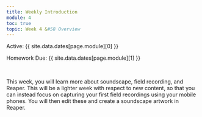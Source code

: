 ```yaml
---
title: Weekly Introduction
module: 4
toc: true
topic: Week 4 &#58 Overview
---
```



Active: {{ site.data.dates[page.module][0] }}

Homework Due: {{ site.data.dates[page.module][1] }}


<br />

<!-- <div class="embed-responsive embed-responsive-16by9"><iframe class="embed-responsive-item" src="https://www.youtube.com/embed/GGX5lm2me0A" frameborder="0" allowfullscreen></iframe></div> -->


This week, you will learn more about soundscape, field recording, and Reaper. This will be a lighter week with respect to new content, so that you can instead focus on capturing your first field recordings using your mobile phones. You will then edit these and create a soundscape artwork in Reaper. 
